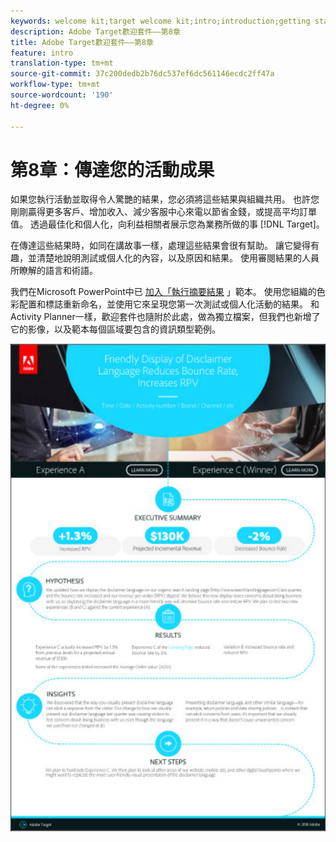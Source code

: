 ```yaml
---
keywords: welcome kit;target welcome kit;intro;introduction;getting started
description: Adobe Target歡迎套件——第8章
title: Adobe Target歡迎套件——第8章
feature: intro
translation-type: tm+mt
source-git-commit: 37c200dedb2b76dc537ef6dc561146ecdc2ff47a
workflow-type: tm+mt
source-wordcount: '190'
ht-degree: 0%

---
```



# 第8章：傳達您的活動成果

如果您執行活動並取得令人驚艷的結果，您必須將這些結果與組織共用。 也許您剛剛贏得更多客戶、增加收入、減少客服中心來電以節省金錢，或提高平均訂單值。 透過最佳化和個人化，向利益相關者展示您為業務所做的事 [!DNL Target]。

在傳達這些結果時，如同在講故事一樣，處理這些結果會很有幫助。 讓它變得有趣，並清楚地說明測試或個人化的內容，以及原因和結果。 使用審閱結果的人員所瞭解的語言和術語。

我們在Microsoft PowerPoint中已 [加入「執行摘要結果](/help/assets/executive-summary.zip) 」範本。 使用您組織的色彩配置和標誌重新命名，並使用它來呈現您第一次測試或個人化活動的結果。 和Activity Planner一樣，歡迎套件也隨附於此處，做為獨立檔案，但我們也新增了它的影像，以及範本每個區域要包含的資訊類型範例。

![執行摘要報告](/help/c-intro/assets/executive-summary-report.png)